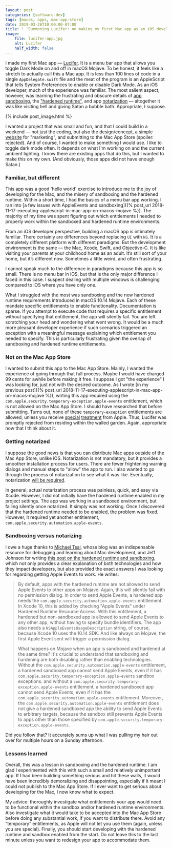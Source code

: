```yaml
---
layout: post
categories: [software-dev]
tags: [macos, apps, mac-app-store]
date: 2019-03-26T10:00:00-07:00
title: ! 'Summoning Lucifer: on making my first Mac app as an iOS developer'
image:
    file: lucifer-app.jpg
    alt: Lucifer
    half_width: false
---
```


I made my first Mac app &mdash; [Lucifer](https://www.hexedbits.com/lucifer/). It is a menu bar app that allows you toggle Dark Mode on and off in macOS Mojave. To be honest, it feels like a stretch to actually call this a Mac app. It is less than 100 lines of code in a single `AppDelegate.swift` file and the meat of the program is an AppleScript that tells System Preferences to enable or disable Dark Mode. As an iOS developer, much of the experience was familiar. The most salient aspect, however, was learning the frustrating and obscure details of [app sandboxing](https://developer.apple.com/app-sandboxing/), the ["hardened runtime"](https://developer.apple.com/documentation/security/hardened_runtime_entitlements), and app [notarization](https://developer.apple.com/documentation/security/notarizing_your_app_before_distribution) &mdash; altogether it was like visiting hell and giving Satan a bubble bath. Appropriate, I suppose.

<!--excerpt-->

{% include post_image.html %}

I wanted a project that was small and fun, and that I could build in a weekend &mdash; not just the coding, but also the design/concept, a simple [website](https://www.hexedbits.com/lucifer/) for "marketing", and submitting to the Mac App Store (spoiler: rejected). And of course, I wanted to make something I would use. I like to toggle dark mode often. It depends on what I'm working on and the current ambient lighting. I know there are existing apps that do this, but I wanted to make this on my own. (And obviously, those apps did not have enough Satan.)

### Familiar, but different

This app was a good 'hello world' exercise to introduce me to the joy of developing for the Mac, and the misery of sandboxing and the hardened runtime. Within a short time, I had the basics of a menu bar app working. I ran into [a few issues with AppleEvents and sandboxing]({% post_url 2018-11-17-executing-applescript-in-mac-app-on-macos-mojave %}). The majority of my time was spent figuring out which entitlements I needed to properly work within the sandboxed and hardened runtime environments.

From an iOS developer perspective, building a macOS app is intimately familiar. There certainly are differences beyond replacing `UI` with `NS`. It is a completely different platform with different paradigms. But the development environment is the same &mdash; the Mac, Xcode, Swift, and Objective-C. It is like visiting your parents at your childhood home as an adult. It’s still sort of your home, but it’s different now. Sometimes a little weird, and often frustrating.

I cannot speak much to the difference in paradigms because this app is so small. There is no menu bar in iOS, but that is the only major difference I faced in this case. I suspect dealing with multiple windows is challenging compared to iOS where you have only one.

What I struggled with the most was sandboxing and the new hardened runtime requirements introduced in macOS 10.14 Mojave. Each of these mandate specific entitlements to enable functionality. Documentation is sparse. If you attempt to execute code that requires a specific entitlement without specifying that entitlement, the app will silently fail. You are left scratching your head and wondering what went wrong. It would be a much more pleasant developer experience if such scenarios triggered an exception with a meaningful message explaining which entitlement you needed to specify. This is particularly frustrating given the overlap of sandboxing and hardened runtime entitlements.

### Not on the Mac App Store

I wanted to submit this app to the Mac App Store. Mainly, I wanted the experience of going through that full process. Maybe I would have charged 99 cents for awhile before making it free. I suppose I got "the experience" I was looking for, just not with the desired outcome. As I wrote [in my previous post]({% post_url 2018-11-17-executing-applescript-in-mac-app-on-macos-mojave %}), writing this app required using the `com.apple.security.temporary-exception.apple-events` entitlement, which is not allowed on the Mac App Store. I should have researched that before submitting. Turns out, none of these `temporary-exception` entitlements are allowed, unless you receive [special](https://mjtsai.com/blog/2018/11/16/transmit-5-on-the-mac-app-store/) [treatment](https://mjtsai.com/blog/2019/02/27/bbedit-12-6-to-return-to-the-mac-app-store/) from Apple. Thus, Lucifer was promptly rejected from residing within the walled garden. Again, appropriate now that I think about it.

### Getting notarized

I suppose the good news is that you can distribute Mac apps outside of the Mac App Store, unlike iOS. Notarization is not mandatory, but it provides a smoother installation process for users. There are fewer frightening warning dialogs and manual steps to "allow" the app to run. I also wanted to go through the process of notarization to see what it was like. Eventually, notarization [will be required](https://developer.apple.com/news/?id=10192018a&1539965082).

In general, actual notarization process was painless, quick, and easy via Xcode. However, I did not initially have the hardened runtime enabled in my project settings. The app was working in a sandboxed environment, but failing silently once notarized. It simply was not working. Once I discovered that the hardened runtime needed to be enabled, the problem was fixed. However, it required yet another entitlement, `com.apple.security.automation.apple-events`.

### Sandboxing versus notarizing

I owe a huge thanks to [Michael Tsai](https://mjtsai.com/blog/), whose blog was an indispensable resource for debugging and learning about Mac development, and Jeff Johnson for writing [this post on the hardened runtime and sandboxing](https://lapcatsoftware.com/articles/hardened-runtime-sandboxing.html), which not only provides a clear explanation of both technologies and how they impact developers, but also provided the exact answers I was looking for regarding getting Apple Events to work. He writes:

> By default, apps with the hardened runtime are not allowed to send Apple Events to other apps on Mojave. Again, this will silently fail with no permission dialog. In order to send Apple Events, a hardened app needs the `com.apple.security.automation.apple-events` entitlement. In Xcode 10, this is added by checking "Apple Events" under Hardened Runtime Resource Access. With this entitlement, a hardened but non-sandboxed app is allowed to send Apple Events to any other app, without having to specify bundle identifiers. The app also needs a `NSAppleEventsUsageDescription` string, of course, because Xcode 10 uses the 10.14 SDK. And like always on Mojave, the first Apple Event sent will trigger a permission dialog.
>
> What happens on Mojave when an app is sandboxed and hardened at the same time? It's crucial to understand that sandboxing and hardening are both disabling rather than enabling technologies. Without the `com.apple.security.automation.apple-events` entitlement, a hardened sandboxed app cannot send Apple Events, even if it has `com.apple.security.temporary-exception.apple-events` sandbox exceptions. and without a `com.apple.security.temporary-exception.apple-events` entitlement, a hardened sandboxed app cannot send Apple Events, even if it has the `com.apple.security.automation.apple-events` entitlement. Moreover, the `com.apple.security.automation.apple-events` entitlement does not give a hardened sandboxed app the ability to send Apple Events to arbitrary targets, because the sandbox still prevents Apple Events to apps other than those specified by `com.apple.security.temporary-exception.apple-events`.

Did you follow that? It accurately sums up what I was pulling my hair out over for multiple hours on a Sunday afternoon.

### Lessons learned

Overall, this was a lesson in sandboxing and the hardened runtime. I am glad I experimented with this with such a small and relatively unimportant app. If I had been building something serious and hit these walls, it would have been incredibly demoralizing and disappointing, especially if it meant I could not publish to the Mac App Store. If I ever want to get serious about developing for the Mac, I now know what to expect.

My advice: thoroughly investigate what entitlements your app would need to be functional within the sandbox and/or hardened runtime environments. Also investigate what it would take to be accepted into the Mac App Store before doing any substantial work, if you want to distribute there. Avoid any “temporary” entitlements, as Apple will not let you use them (again, unless you are special). Finally, you should start developing with the hardened runtime and sandbox enabled from the start. Do not leave this to the last minute unless you want to redesign your app to accommodate them.
